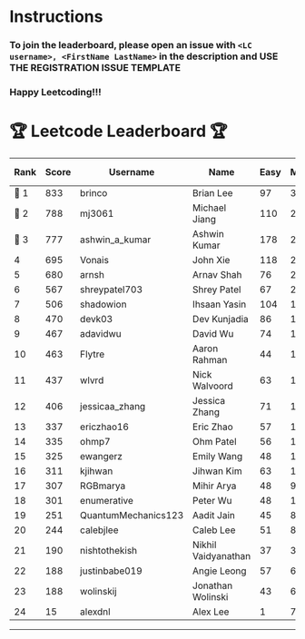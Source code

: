 # Instructions
### To join the leaderboard, please open an issue with `<LC username>, <FirstName LastName>` in the description and USE THE REGISTRATION ISSUE TEMPLATE
### Happy Leetcoding!!!


# 🏆 Leetcode Leaderboard 🏆

| Rank | Score | Username       | Name | Easy | Medium | Hard | Problems Solved |
|------|----------------|-----------------|-------------------|--------------|--------------|--------------|--------------|
| 🥇 1 | 833 | brinco | Brian Lee | 97 | 302 | 44 | 443 |
| 🥈 2 | 788 | mj3061 | Michael Jiang | 110 | 273 | 44 | 427 |
| 🥉 3 | 777 | ashwin_a_kumar | Ashwin Kumar | 178 | 268 | 21 | 467 |
| 4 | 695 | Vonais | John Xie | 118 | 236 | 35 | 389 |
| 5 | 680 | arnsh | Arnav Shah | 76 | 224 | 52 | 352 |
| 6 | 567 | shreypatel703 | Shrey Patel | 67 | 214 | 24 | 305 |
| 7 | 506 | shadowion | Ihsaan Yasin | 104 | 171 | 20 | 295 |
| 8 | 470 | devk03 | Dev Kunjadia | 86 | 177 | 10 | 273 |
| 9 | 467 | adavidwu | David Wu | 74 | 156 | 27 | 257 |
| 10 | 463 | Flytre | Aaron Rahman | 44 | 148 | 41 | 233 |
| 11 | 437 | wlvrd | Nick Walvoord | 63 | 166 | 14 | 243 |
| 12 | 406 | jessicaa_zhang | Jessica Zhang | 71 | 142 | 17 | 230 |
| 13 | 337 | ericzhao16 | Eric Zhao | 57 | 125 | 10 | 192 |
| 14 | 335 | ohmp7 | Ohm Patel | 56 | 123 | 11 | 190 |
| 15 | 325 | ewangerz | Emily Wang | 48 | 110 | 19 | 177 |
| 16 | 311 | kjihwan | Jihwan Kim | 63 | 103 | 14 | 180 |
| 17 | 307 | RGBmarya | Mihir Arya | 48 | 98 | 21 | 167 |
| 18 | 301 | enumerative | Peter Wu | 48 | 107 | 13 | 168 |
| 19 | 251 | QuantumMechanics123 | Aadit Jain | 45 | 88 | 10 | 143 |
| 20 | 244 | calebjlee | Caleb Lee | 51 | 83 | 9 | 143 |
| 21 | 190 | nishtothekish | Nikhil Vaidyanathan | 37 | 39 | 25 | 101 |
| 22 | 188 | justinbabe019 | Angie Leong | 57 | 61 | 3 | 121 |
| 23 | 188 | wolinskij | Jonathan Wolinski | 43 | 68 | 3 | 114 |
| 24 | 15 | alexdnl | Alex Lee | 1 | 7 | 0 | 8 |
---